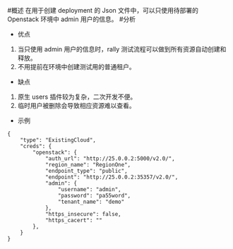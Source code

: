 #概述
在用于创建 deployment 的 Json 文件中，可以只使用待部署的 Openstack 环境中 admin 用户的信息。
#分析
- 优点
1. 当只使用 admin 用户的信息时，rally 测试流程可以做到所有资源自动创建和释放。
2. 不用提前在环境中创建测试用的普通租户。
- 缺点
1. 原生 users 插件较为复杂，二次开发不便。
2. 临时用户被删除会导致相应资源难以查看。
- 示例
```
{
    "type": "ExistingCloud",
    "creds": {
        "openstack": {
            "auth_url": "http://25.0.0.2:5000/v2.0/",
            "region_name": "RegionOne",
            "endpoint_type": "public",
            "endpoint": "http://25.0.0.2:35357/v2.0/",
            "admin": {
                "username": "admin",
                "password": "pa55word",
                "tenant_name": "demo"
            },
            "https_insecure": false,
            "https_cacert": ""
        },
    }
}
```
